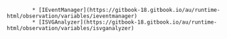             * [IEventManager](https://gitbook-18.gitbook.io/au/runtime-html/observation/variables/ieventmanager)
            * [ISVGAnalyzer](https://gitbook-18.gitbook.io/au/runtime-html/observation/variables/isvganalyzer)
